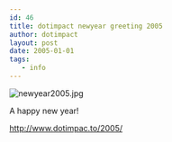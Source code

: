 ```yaml
---
id: 46
title: dotimpact newyear greeting 2005
author: dotimpact
layout: post
date: 2005-01-01
tags:
   - info
---
```

![newyear2005.jpg][1]

A happy new year!

<http://www.dotimpac.to/2005/>

 [1]: http://collisions.doppac.cc/wp-content/uploads/2008/02/newyear2005.jpg
